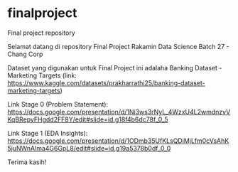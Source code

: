 # finalproject
Final project repository

Selamat datang di repository Final Project Rakamin Data Science Batch 27 - Chang Corp

Dataset yang digunakan untuk Final Project ini adalaha Banking Dataset - Marketing Targets (link: https://www.kaggle.com/datasets/prakharrathi25/banking-dataset-marketing-targets)

Link Stage 0 (Problem Statement): https://docs.google.com/presentation/d/1Ni3ws3rNyL_4WzxU4L2wmdnzvVKqBRepyFHgdd2FF8Y/edit#slide=id.g18f4b6dc78f_0_5

Link Stage 1 (EDA Insights): https://docs.google.com/presentation/d/1ODmb35UfKLsQDiMjLfm0cVsAhK5juNWnAlma4G6GpL8/edit#slide=id.g19a5378b0df_0_0

Terima kasih!
